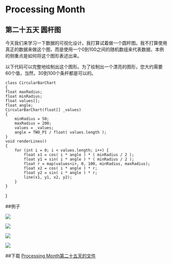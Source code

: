 Processing Month
=====
第二十五天 **圆杆图**
----

今天我们来学习一下数据的可视化设计。我打算试着做一个圆杆图。我不打算使用真正的数据来做这个图，而是使用一个0到100之间的随机数组来代表数据，本例的侧重点是如何将这个图形表述出来。

以下代码可以完整地绘制出这个图形。为了绘制出一个漂亮的图形，您大约需要60个值，当然，30到100个条杆都是可以的。

	class CircularBarChart
	{
    float maxRadius;
    float minRadius;
    float values[];
    float angle;
    CircularBarChart(float[] _values)
    {
        minRadius = 50;
        maxRadius = 200;
        values = _values;
        angle = TWO_PI / float( values.length );
    }
    void renderLines()
    {
        for (int i = 0; i < values.length; i++) {
            float x1 = cos( i * angle ) * ( minRadius / 2 );
            float y1 = sin( i * angle ) * ( minRadius / 2 );
            float r = map(values<i>, 0, 100, minRadius, maxRadius);
            float x2 = cos( i * angle ) * r;
            float y2 = sin( i * angle ) * r;
            line(x1, y1, x2, y2);
        }
    } 
}

##例子

![](http://img.vormplus.be/blog/circular-bar-chart-30.png)

![](http://img.vormplus.be/blog/circular-bar-chart-50.png)

![](http://img.vormplus.be/blog/circular-bar-chart-80.png)

![](http://img.vormplus.be/blog/circular-bar-chart-120.png)

##下载
[Processing Month第二十五天的文件](http://img.vormplus.be/downloads/processing_month_day_025.zip)